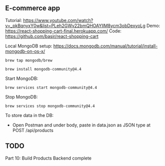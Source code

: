 ## E-commerce app

Tutorial: https://www.youtube.com/watch?v=_pkBqnyxY0w&list=PLeh2GWv22bmQHOAYllM8ycm3obDexyoLg
Demo: https://react-shopping-cart-final.herokuapp.com/
Code: https://github.com/basir/react-shopping-cart

Local MongoDB setup:
https://docs.mongodb.com/manual/tutorial/install-mongodb-on-os-x/

```brew tap mongodb/brew```

```brew install mongodb-community@4.4```

Start MongoDB:

```brew services start mongodb-community@4.4```

Stop MongoDB:

```brew services stop mongodb-community@4.4```

To store data in the DB:
- Open Postman and under body, paste in data.json as JSON type at POST /api/products

## TODO
Part 10: Build Products Backend complete
